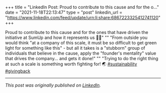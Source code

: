+++
title = "LinkedIn Post: Proud to contribute to this cause and for the o..."
date = "2021-11-18T22:13:47"
type = "post"
linkedin_url = "https://www.linkedin.com/feed/update/urn:li:share:6867223325412741120"
+++

Proud to contribute to this cause and for the ones that have driven the initiative at SumUp and how it represents us 👏🏼"
""
"From outside you would think "at a company of this scale, it must be so difficult to get green light for something like this" - but all it takes is a "stubborn" group of individuals that believe in the cause, apply the "founder's mentality" value that drives the company... and gets it done!"
""
"Trying to do the right thing at such a scale is something worth fighting for! 🌏 [#sustainability](https://www.linkedin.com/feed/hashtag/sustainability) [#givingback](https://www.linkedin.com/feed/hashtag/givingback)

---

*This post was originally published on [LinkedIn](https://www.linkedin.com/in/adrianmoreno/recent-activity/all/).*